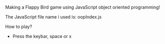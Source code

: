 Making a Flappy Bird game using JavaScript object oriented programming!

The JavaScript file name i used is: oopIndex.js

How to play?

- Press the keybar, space or x 

